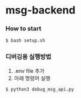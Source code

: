 # msg-backend

### How to start
```bash
$ bash setup.sh
```
### 디버깅용 실행방법
1. .env file 추가
2. 아래 명령어 실행
```bash
$ python3 debug_msg_api.py
```
